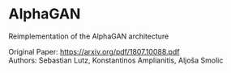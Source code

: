 # AlphaGAN
Reimplementation of the AlphaGAN architecture

Original Paper: https://arxiv.org/pdf/1807.10088.pdf \
Authors: Sebastian Lutz, Konstantinos Amplianitis, Aljoša Smolic

